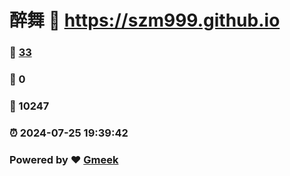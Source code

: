 # 醉舞 :link: https://szm999.github.io 
### :page_facing_up: [33](https://szm999.github.io/tag.html) 
### :speech_balloon: 0 
### :hibiscus: 10247 
### :alarm_clock: 2024-07-25 19:39:42 
### Powered by :heart: [Gmeek](https://github.com/Meekdai/Gmeek)
